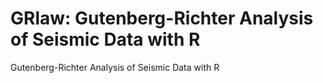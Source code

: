 # GRlaw: Gutenberg-Richter Analysis of Seismic Data with R
Gutenberg-Richter Analysis of Seismic Data with R

